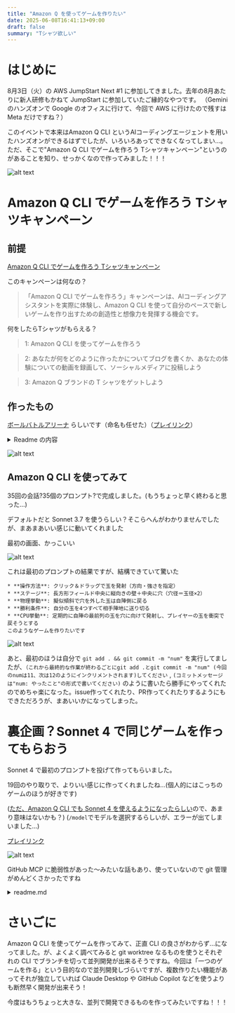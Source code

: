 ```yaml
---
title: "Amazon Q を使ってゲームを作りたい"
date: 2025-06-08T16:41:13+09:00
draft: false
summary: "Tシャツ欲しい"
---
```

# はじめに
8月3日（火）の AWS JumpStart Next #1 に参加してきました。去年の8月あたりに新人研修もかねて JumpStart に参加していたご縁的なやつです。
（Gemini のハンズオンで Google のオフィスに行けて、今回で AWS に行けたので残すは Meta だけですね？）

このイベントで本来はAmazon Q CLI というAIコーディングエージェントを用いたハンズオンができるはずでしたが、いろいろあってできなくなってしまい...。ただ、そこで"Amazon Q CLI でゲームを作ろう Tシャツキャンペーン"というのがあることを知り、せっかくなので作ってみました！！！

![alt text](/images/2025-06-08_make-game-using-amazonQ/image-3.png)


# Amazon Q CLI でゲームを作ろう Tシャツキャンペーン

## 前提

[Amazon Q CLI でゲームを作ろう Tシャツキャンペーン](https://aws.amazon.com/jp/blogs/news/build-games-with-amazon-q-cli-and-score-a-t-shirt/)


このキャンペーンは何なの？
> 「Amazon Q CLI でゲームを作ろう」キャンペーンは、AIコーディングアシスタントを実際に体験し、Amazon Q CLI を使って自分のペースで新しいゲームを作り出すための創造性と想像力を発揮する機会です。
 
何をしたらTシャツがもらえる？
> 1: Amazon Q CLI を使ってゲームを作ろう

> 2: あなたが何をどのように作ったかについてブログを書くか、あなたの体験についての動画を録画して、ソーシャルメディアに投稿しよう
 
> 3: Amazon Q ブランドの T シャツをゲットしよう

## 作ったもの
[ボールバトルアリーナ](https://github.com/itsuki-jp/amazonQ_make_game) らしいです（命名も任せた）（[プレイリンク](https://itsuki-jp.github.io/amazonQ_make_game/ball-battle-game/)）



<details>
<summary>Readme の内容</summary>
# ボールバトルアリーナ

## 概要
ボールバトルアリーナは、プレイヤーとCPUが対戦するシンプルで楽しいブラウザゲームです。中央の穴にボールを入れるか、相手のフィールドにボールを送り込むことで勝利を目指します。

## 遊び方
1. プレイヤーは左側のフィールドからスタートします
2. ボールをクリック＆ドラッグして、発射方向と強さを決めます
3. マウスを離すとボールが発射されます
4. 中央の穴にボールを入れるか、相手のフィールドにボールを送り込むことが目標です
5. すべてのボールを穴に入れるか相手フィールドに送り込んだ方が勝利です

## 特徴
- 物理エンジンによるリアルな動きと衝突
- 中央をピークとする擬似傾斜効果
- 戦略的なCPU AI
- モダンで美しいビジュアルデザイン
- 直感的な操作性

## 技術的詳細
- HTML5 Canvas を使用したグラフィック描画
- JavaScript による物理演算
- カスタム衝突検出システム
- 視覚効果（グロー、トレイル、グラデーション）

## 開発者向け情報
このゲームは以下のファイル構成になっています：
- `index.html` - メインのHTMLファイル
- `css/style.css` - スタイルシート
- `js/game.js` - ゲームのメインロジック
- `js/physics.js` - 物理エンジン

</details>

![alt text](/images/2025-06-08_make-game-using-amazonQ/image-1.png)

## Amazon Q CLI を使ってみて
35回の会話?35個のプロンプト?で完成しました。(もうちょっと早く終わると思った...)

デフォルトだと Sonnet 3.7 を使うらしい？そこらへんがわかりませんでしたが、まあまあいい感じに動いてくれました

最初の画面、かっこいい

![alt text](</images/2025-06-08_make-game-using-amazonQ/スクリーンショット 2025-06-05 184935.png>)


これは最初のプロンプトの結果ですが、結構できていて驚いた

```
* **操作方法**: クリック＆ドラッグで玉を発射（方向・強さを指定）
* **ステージ**: 長方形フィールド中央に縦向きの壁＋中央に穴（穴径＝玉径×2）
* **物理挙動**: 擬似傾斜で穴を外した玉は自陣側に戻る
* **勝利条件**: 自分の玉を4つすべて相手陣地に送り切る
* **CPU挙動**: 定期的に自陣の最前列の玉を穴に向けて発射し、プレイヤーの玉を衝突で戻そうとする
このようなゲームを作りたいです
```

![alt text](</images/2025-06-08_make-game-using-amazonQ/スクリーンショット 2025-06-05 191930.png>)

あと、最初のほうは自分で `git add . && git commit -m "num"` を実行してましたが、`（これから最終的な作業が終わるごとにgit add .とgit commit -m "num" (今回のnumは11、次は12のようにインクリメントされます)してください` , `(コミットメッセージは"num: やったこと"の形式で書いてください)` のように書いたら勝手にやってくれたのでめちゃ楽になった。issue作ってくれたり、PR作ってくれたりするようにもできただろうが、まあいいかになってしまった。

# 裏企画？Sonnet 4 で同じゲームを作ってもらおう
Sonnet 4 で最初のプロンプトを投げて作ってもらいました。

19回のやり取りで、よりいい感じに作ってくれましたね...(個人的にはこっちのゲームのほうが好きです)

([ただ、Amazon Q CLI でも Sonnet 4 を使えるようになったらしい](https://dev.classmethod.jp/articles/amazon-q-developer-cli-claude-sonnet-4/)ので、あまり意味はないかも？)
(`/model`でモデルを選択するらしいが、エラーが出てしまいました...)

[プレイリンク](https://itsuki-jp.github.io/test_sonnet4/claude_desktop/)

![alt text](/images/2025-06-08_make-game-using-amazonQ/image-2.png)

GitHub MCP に脆弱性があった～みたいな話もあり、使っていないので git 管理がめんどくさかったですね

<details>
<summary>readme.md</summary>
(本当は19回だが、うち3回は何も変更点がなかったのでまあそんなもんか？)


今までの開発プロセスを番号付きでまとめます：

## 玉入れ対戦ゲーム開発プロセス

### 1. 基本仕様の設定
- **操作方法**: クリック＆ドラッグで玉を発射（方向・強さを指定）
- **ステージ**: 長方形フィールド中央に縦向きの壁＋中央に穴（穴径＝玉径×2）
- **物理挙動**: 擬似傾斜で穴を外した玉は自陣側に戻る
- **勝利条件**: 自分の玉を4つすべて相手陣地に送り切る
- **CPU挙動**: 定期的に自陣の玉を穴に向けて発射し、プレイヤーの玉を衝突で戻そうとする

### 2. 初期配置の修正
- 玉の初期配置を縦に4つ並べる形に変更

### 3. 物理システムの改良
- 中央の壁を高く、両端を低くする山型の傾斜システム実装
- 玉が下や中央に集まる問題を解決

### 4. スコアリングシステムの修正
- 相手陣地に入った玉のスコア判定を即座に実行
- スコア判定のタイミング遅延問題を解決

### 5. 相手陣地玉の表示方法変更
- 相手陣地に入った玉を削除せず残す
- 操作不可だが衝突は可能にする

### 6. 傾斜システムの詳細調整
- 画面端(a,e)が最低、中央(c)が最高、中間点(b,d)が同じ高さの山型傾斜
- 上下方向は傾斜に無関係、X座標のみで重力を決定

### 7. Y方向重力の削除
- 左下・右下に玉が集まる問題を解決
- X方向の傾斜重力のみに変更

### 8. ミラー表示システムの実装
- 相手陣地の玉を自分陣地にミラー表示
- 点数が入るほど自分陣地に邪魔な玉が増える戦略的バランス

### 9. ミラー玉との衝突処理
- ミラー玉との衝突判定を実装
- アクティブ玉のみ弾かれ、ミラー玉は固定

### 10. ゲームリセット機能の完全実装
- 「もう一度プレイ」ボタンで確実に初期状態に戻る
- ゲームループの管理改善

### 11. 壁抜け防止システム
- 高速移動時の壁抜け問題を解決
- 連続衝突判定（Continuous Collision Detection）の実装
- 移動を細分化して確実な衝突判定

### 12. 速度制限システム
- 発射速度の上限を設定（表記・実際ともに最大20）
- パワー表示と実際の速度を統一

### 最終的な特徴
- **戦略性**: ミラー玉システムによる邪魔要素
- **物理演算**: X方向の傾斜重力による自然な玉の動き
- **確実性**: 壁抜け完全防止、正確なスコアリング
- **バランス**: 点数を取るほど難易度が上がるゲーム設計
</details>

# さいごに
Amazon Q CLI を使ってゲームを作ってみて、正直 CLI の良さがわからず...になってました。が、よくよく調べてみると git worktree なるものを使うとそれぞれの CLI でブランチを切って並列開発が出来るそうですね。今回は「一つのゲームを作る」という目的なので並列開発しづらいですが、複数作りたい機能があってそれが独立していれば Claude Desktop や GitHub Copilot などを使うよりも断然早く開発が出来そう！

今度はもうちょっと大きな、並列で開発できるものを作ってみたいですね！！！